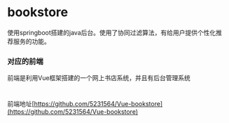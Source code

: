# bookstore
使用springboot搭建的java后台。使用了协同过滤算法，有给用户提供个性化推荐服务的功能。
### 对应的前端
前端是利用Vue框架搭建的一个网上书店系统，并且有后台管理系统
#
前端地址[https://github.com/5231564/Vue-bookstore](https://github.com/5231564/Vue-bookstore)
